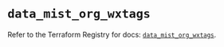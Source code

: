 # `data_mist_org_wxtags`

Refer to the Terraform Registry for docs: [`data_mist_org_wxtags`](https://registry.terraform.io/providers/juniper/mist/0.6.0/docs/data-sources/org_wxtags).
